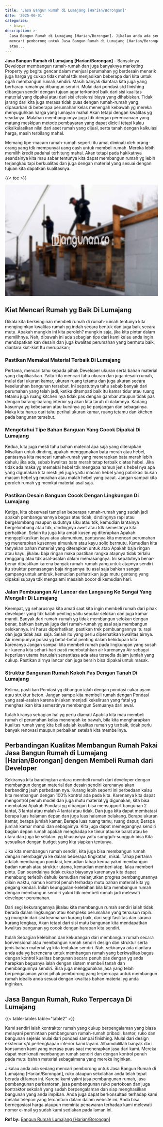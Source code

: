 ```yaml
---
title: 'Jasa Bangun Rumah di Lumajang [Harian/Borongan]'
date: '2025-06-01'
categories:
  - biaya
description: >-
  Jasa Bangun Rumah di Lumajang [Harian/Borongan]. Jikalau anda ada sedang
  mencari pemborong untuk Jasa Bangun Rumah di Lumajang [Harian/Borongan], ruko
  atau...
---
```


**Jasa Bangun Rumah di Lumajang \[Harian/Borongan\]** – Banyaknya Developer membangun rumah-rumah dan juga banyaknya marketing Property yg begitu gencar dalam menjual perumahan yg berdesain menarik juga harga yg cukup tidak mahal tdk menjadikan beberapa dari kita untuk ogah membangun rumah sendiri. Masih banyak diantara kita juga yang berharap rumahnya dibangun sendiri. Mulai dari pondasi s/d finishing dibangun sendiri dengan tujuan agar terkontrol baik dari sisi kualitas material yang dipakai atau dari sisi efesiensi biaya yang dihabiskan. Tidak jarang dari kita juga merasa tidak puas dengan rumah-rumah yang dipasarkan di beberapa perumahan kelas menengah kebawah yg mereka menyuguhkan harga yang lumayan mahal Akan tetapi dengan kwalitas yg seadanya. Malahan membangunnya juga tdk dengan perencanaan yang matang meskipun metode pembayaran yang dapat dicicil tetapi kalau dikalkulasikan nilai dari aset rumah yang dijual, serta tanah dengan kalkulasi harga, masih terbilang mahal.

Memang tipe-macam rumah-rumah seperti itu amat diminati oleh orang-orang yang tdk mempunyai uang cash untuk membeli rumah. Mereka lebih memilih kredit padahal terhitung mahal. Akan tetapi pada hakikatnya seandainya kita mau sabar tentunya kita dapat membangun rumah yg lebih terjangkau tapi berkualitas dan juga dengan material yang sesuai dengan tujuan kita dapatkan kualitasnya.

{{< toc >}}

![Jasa Bangun Rumah di Lumajang [Harian/Borongan]](/images/borong-bangunan-13.png)

## Kiat Mencari Rumah yg Baik Di Lumajang

Dikala kita berkeinginan membeli rumah di rumah-rumah tentunya kita menginginkan kwalitas rumah yg indah secara bentuk dan juga baik secara mutu. Apakah mungkin ini kita peroleh? mungkin saja, jika kita pintar dalam memilihnya. Nah, dibawah ini ada sebagian tips dari kami kalau anda ingin mendapatkan kan desain dan juga kwalitas perumahan yang bermutu baik, diantara kiat-kiat Itu merupakan;

### Pastikan Memakai Material Terbaik Di Lumajang

Pertama, mencari tahu kepada pihak Developer ukuran serta bahan material yang diaplikasikan. Yaitu kita mencari tahu ukuran dan juga desain rumah, mulai dari ukuran kamar, ukuran ruang tetamu dan juga ukuran secara keseluruhan bangunan tersebut. Ini sepatutnya tahu sebab banyak dari perumahan yang telah jadi, ketika ditempati baik itu kamar tidur atau ruang tetamu juga ruang kitchen nya tidak pas dengan gambar ataupun tidak pas dengan barang-barang interior yg akan kita taruh di dalamnya. Kadang kasurnya yg kebesaran atau kursinya yg ke panjangan dan sebagainya. Maka kita harus cari tahu perihal ukuran kamar, ruang tetamu dan kitchen pada bangunan tersebut.

### Mengetahui Tipe Bahan Banguan Yang Cocok Dipakai Di Lumajang

Kedua, kita juga mesti tahu bahan material apa saja yang diterapkan. Misalkan untuk dinding, apakah menggunakan bata merah atau hebel, pantasnya kita mencari rumah-rumah yang menerapkan bata merah lebih dahulu jika ada, sebab kwalitas bata merah tetap terbaik diatas hebel. Jika tidak ada maka yg memakai hebel tdk mengapa namun jenis hebel nya apa yang digunakan kita mesti jeli juga yaitu macam hebel yang pabrikasi bukan macam hebel yg murahan atau malah hebel yang cacat. Jangan sampai kita peroleh rumah yg memkai material asal saja.

### Pastikan Desain Banguan Cocok Dengan Lingkungan Di Lumajang

Ketiga, kita observasi tampilan beberapa rumah-rumah yang sudah jadi apakah pembangunannya bagus atau tidak, dindingnya rapi atau bergelombang maupun sudutnya siku atau tdk, kemudian lantainya bergelombang atau tdk, dindingnya awet atau tdk semestinya kita perhatikan. Selain itu juga kita amati kusen yg diterapkan Apakah mengaplikasikan kayu atau alumunium, pantasnya kita mencari perumahan yg menerapkan kusennya almunium atau kayu solid bermutu. Kemudian kita tanyakan bahan material yang diterapkan untuk atap Apakah baja ringan atau kayu, jikalau baja ringan maka pastikan rangka atapnya tidak terlalu renggang atau tdk asal-asalan dalam memasangnya. Ini sepatutnya benar-benar dipastikan karena banyak rumah-rumah yang untuk atapnya sendiri itu struktur pemasangan baja ringannya itu asal saja bahkan sangat gampang untuk ambruk, kemudian perhatrikan juga mutu genteng yang dipakai supaya tdk mengalami masalah bocor di kemudian hari.

### Jalan Pembuangan Air Lancar dan Langsung Ke Sungai Yang Mengalir Di Lumajang

Keempat, yg seharusnya kita amati saat kita ingin membeli rumah dari pihak developer yang tdk kalah penting yaitu seputar selokan dan juga kamar mandi. Banyak dari rumah-rumah yg tidak membangun selokan dengan benar, bahkan banyak juga dari rumah-rumah yg asal saja membangun selokannya. Ini harus diperhatikan, pastikan trek pembuangannya itu rapi dan juga tidak asal saja. Selain itu yang perlu diperhatikan kwalitas airnya. Air mempunyai posisi yg betul-betul penting dalam kehidupan kita karenanya Jangan sampai kita membeli rumah pada lingkungan yang susah air karena kita sehari-hari pasti membutuhkan air karenanya Air sebagai keperluan utama haruslah senantiasa ada atau tersedia dalam jumlah yang cukup. Pastikan airnya lancar dan juga bersih bisa dipakai untuk masak.

### Struktur Bangunan Rumah Kokoh Pas Dengan Tanah Di Lumajang

Kelima, pasti kan Pondasi yg dibangun ialah dengan pondasi cakar ayam atau struktur beton. Jangan sampe kita membeli rumah dengan Pondasi yang asal-asalan karena ini akan menjadi kekeliruan yang fatal yg menghasilkan kita semestinya membangun Semuanya dari awal.

Itulah kiranya sebagian hal yg perlu diamati Apabila kita mau membeli rumah di perumahan kelas menengah ke bawah, bila kita mengharapkan kualitas rumah yang kita beli adalah kualitas rumah yg terbaik, tidak perlu banyak renovasi maupun perbaikan setelah kita membelinya.

## Perbandingan Kualitas Membangun Rumah Pakai Jasa Bangun Rumah di Lumajang \[Harian/Borongan\] dengen Membeli Rumah dari Developer

Sekiranya kita bandingkan antara membeli rumah dari developer dengan membangun dengan material dan desain sendiri karenanya akan berbanding jauh perbedaan nya. Kurang lebih seperti ini perbedaan kalau kita membangun dengan 100% kontrol ada pada kita. Karenanya kita dapat mengontrol penuh model dan juga mutu material yg digunakan, kita bisa membatasi Apakah Pondasi yg dibangun bisa mensupport bangunan 2 lantai, 3 lantai atau malah 4 lantai atau tidak. Dan juga kita dapat membatasi berapa luas halaman depan dan juga luas halaman belakang. Berapa ukuran kamar, berapa jumlah kamar, Berapa luas ruang tamu, ruang dapur, Berapa jumlah kamar mandi dan sebagainya. Kita juga dapat memegangnya sendiri bagian depan rumah apakah menghadap ke timur atau ke barat atau ke utara dan juga ke selatan. yg khususnya yaitu sungguh-sungguh bisa Kita sesuaikan dengan budget yang kita siapkan tentunya.

Jika kita membangun rumah sendiri, kita juga bisa membangun rumah dengan membaginya ke dalam beberapa tingkatan, misal. Tahap pertama adalah membangun pondasi, kemudian tahap kedua yakni membangun badan rumah atau struktur utama, kemudian memberi atap, lalau memberi pintu. Dan seandainya tidak cukup biayanya karenanya kita dapat menabung terlebih dahulu kemudian melanjutkan progres pembangunannya dilain waktu, namun kontrol penuh terhadap mutu bahan material kita yg pegang kendali. Inilah keunggulan-kelebihan bila kita membangun rumah dengan membangun sendiri yakni tdk membeli rumah jadi melewati developer perumahan.

Dari segi kekurangannya jikalau kita membangun rumah sendiri ialah tidak berada dalam lingkungan atau Kompleks perumahan yang tersusun rapih. yg mungkin dari sisi keamanan kurang baik, dari segi fasilitas dan sarana kurang lengkap, Akan tetapi dari sisi mutu bangunan kita mendapatkan kwalitas bangunan yg cocok dengan harapan kita sendiri.

Itulah Sebagian kelebihan dan kekurangan dari membangun rumah secara konvensional atau membangun rumah sendiri design dan struktur serta jenis bahan material yg kita tentukan sendiri. Nah, sekiranya ada diantara anda ada yg berencana untuk membangun rumah yang berkwalitas bagus dengan kontrol kualitas bangunan secara penuh pas dengan yg anda harapkan bagusnya ialah dengan sistem membeli tanah dan membangunnya sendiri. Bisa juga menggunakan jasa yang telah berpengalaman yakni pihak pemborong yang terpercaya untuk membangun rumah idealis anda sesuai dengan kwalitas bahan material yg anda inginkan.

## Jasa Bangun Rumah, Ruko Terpercaya Di Lumajang

{{< table-tables table="table2" >}}

Kami sendiri ialah kontraktor rumah yang cukup berpengalaman yang biasa melayani permintaan pembangunan rumah-rumah pribadi, kantor, ruko dan bangunan sejenis mulai dari pondasi sampai finishing. Mulai dari design eksterior s/d perlengkapan interior kami layani. Alhamdulillah banyak dari konsumen kami yang merasa puas saat menerapkan jasa dari kami. Mereka dapat menikmati membangun rumah sendiri dan dengan kontrol penuh pada mutu bahan material sebagaimana yang mereka inginkan.

Jikalau anda ada sedang mencari pemborong untuk Jasa Bangun Rumah di Lumajang \[Harian/Borongan\], ruko ataupun sekolahan anda telah tepat berada di laman ini. Karena kami yakni jasa pembangunan rumah, jasa pembangunan perkantoran, jasa pembangunan ruko pertokoan dan juga kontraktor sekolah yang sudah berpengalaman dan siap menghasilkan bangunan yang anda impikan. Anda juga dapat berkonsultasi terhadap kami melalui telepon yang tercantum dalam dalam website ini. Anda bisa bernegosiasi harga ataupun meminta penawaran terhadap kami melewati nomor e-mail yg sudah kami sediakan pada laman ini.

**Ref by:** [Bangun Rumah Lumajang [Harian/Borongan]](https://id.wikipedia.org/wiki/Bangun)
